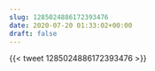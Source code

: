 ```yaml
---
slug: 1285024886172393476
date: 2020-07-20 01:33:02+00:00
draft: false
---
```


{{< tweet 1285024886172393476 >}}
